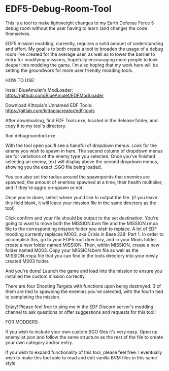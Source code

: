 # EDF5-Debug-Room-Tool
This is a tool to make lightweight changes to my Earth Defense Force 5 debug room without the user having to learn (and change) the code themselves.

EDF5 mission modding, currently, requires a solid amount of understanding and effort. My goal is to both create a tool to broaden the usage of a debug room I've created for the average user, as well as to lower the barrier to entry for modifying missions, hopefully encouraging more people to look deeper into modding the game. I'm also hoping that my work here will be setting the groundwork for more user friendly modding tools.



HOW TO USE:

Install BlueAmulet's ModLoader: https://github.com/BlueAmulet/EDFModLoader

Download Kittopia's Unnamed EDF Tools: https://gitlab.com/kittopiacreator/edf-tools

After downloading, find EDF Tools.exe, located in the Release folder, and copy it to my tool's directory.

Run debugroomtool.exe

With the tool open you'll see a handful of dropdown menus. Look for the enemy you wish to spawn in here. The second column of dropdown menus are for variations of the enemy type you selected. Once you've finished selecting an enemy, text will display above the second dropdown menus, showing you the exact .SGO file being loaded.

You can also set the radius around the spawnpoints that enemies are spawned, the amount of enemies spawned at a time, their health multiplier, and if they're aggro on-spawn or not.

Once you're done, select where you'd like to output the file. (if you leave this field blank, it will leave your mission file in the same directory as the tool)

Click confirm and your file should be output to the set destination. You're going to want to move both the MISSION.bvm file and the MISSION.rmpa file to the corresponding mission folder you wish to replace. A lot of EDF modding currently replaces M003, aka Crisis in Base 228: Part 1. In order to accomplish this, go to your EDF5 root directory, and in your Mods folder create a new folder named MISSION. Then, within MISSION, create a new folder named M003. Copy your MISSION.bvm file as well as the MISSION.rmpa file that you can find in the tools directory into your newly created M003 folder.

And you're done! Launch the game and load into the mission to ensure you installed the custom mission correctly.

There are four Shooting Targets with functions upon being destroyed. 3 of them are tied to spawning the enemies you've selected, with the fourth tied to completing the mission.

Enjoy! Please feel free to ping me in the EDF Discord server's modding channel to ask questions or offer suggestions and requests for this tool! 



FOR MODDERS:

If you wish to include your own custom SGO files it's very easy. Open up enemylist.json and follow the same structure as the rest of the file to create your own category and/or entry. 

If you wish to expand functionality of this tool, please feel free. I eventually wish to make this tool able to read and edit vanilla BVM files in this same style. 
